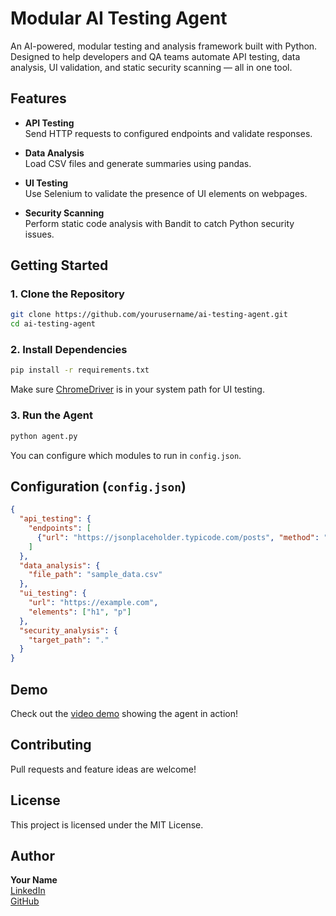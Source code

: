 # Modular AI Testing Agent

An AI-powered, modular testing and analysis framework built with Python.  
Designed to help developers and QA teams automate API testing, data analysis, UI validation, and static security scanning — all in one tool.

## Features

- **API Testing**  
  Send HTTP requests to configured endpoints and validate responses.

- **Data Analysis**  
  Load CSV files and generate summaries using pandas.

- **UI Testing**  
  Use Selenium to validate the presence of UI elements on webpages.

- **Security Scanning**  
  Perform static code analysis with Bandit to catch Python security issues.

## Getting Started

### 1. Clone the Repository

```bash
git clone https://github.com/yourusername/ai-testing-agent.git
cd ai-testing-agent
```

### 2. Install Dependencies

```bash
pip install -r requirements.txt
```

Make sure [ChromeDriver](https://sites.google.com/chromium.org/driver/) is in your system path for UI testing.

### 3. Run the Agent

```bash
python agent.py
```

You can configure which modules to run in `config.json`.

## Configuration (`config.json`)

```json
{
  "api_testing": {
    "endpoints": [
      {"url": "https://jsonplaceholder.typicode.com/posts", "method": "GET"}
    ]
  },
  "data_analysis": {
    "file_path": "sample_data.csv"
  },
  "ui_testing": {
    "url": "https://example.com",
    "elements": ["h1", "p"]
  },
  "security_analysis": {
    "target_path": "."
  }
}
```

## Demo

Check out the [video demo](https://youtu.be/HPaiJbjCC3g) showing the agent in action!

## Contributing

Pull requests and feature ideas are welcome!

## License

This project is licensed under the MIT License.

## Author

**Your Name**  
[LinkedIn](www.linkedin.com/in/uzair-siddiqui-13669aba)  
[GitHub](https://github.com/uzairde-max)
